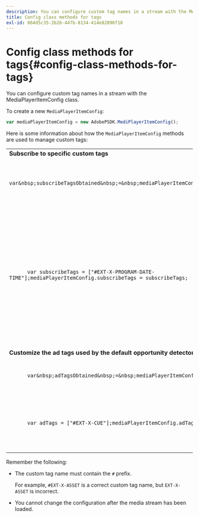 ```yaml
---
description: You can configure custom tag names in a stream with the MediaPlayerItemConfig class.
title: Config class methods for tags
exl-id: 864d5c35-2b26-447b-8134-414e82096f18
---
```

# Config class methods for tags{#config-class-methods-for-tags}

You can configure custom tag names in a stream with the MediaPlayerItemConfig class.

To create a new `MediaPlayerItemConfig`: 

```js
var mediaPlayerItemConfig = new AdobePSDK.MediPlayerItemConfig();
```

Here is some information about how the `MediaPlayerItemConfig` methods are used to manage custom tags:  

<table id="table_0AC0973497144DDAB05726E3F031ACD1"> 
 <tbody> 
  <tr> 
   <td colname="col1"> <b>Subscribe to specific custom tags</b> </td> 
   <td colname="col2"> </td> 
  </tr> 
  <tr> 
   <td colname="col1"> 
    <code class="syntax javascript">
      var&amp;nbsp;subscribeTagsObtained&amp;nbsp;=&amp;nbsp;mediaPlayerItemConfig.subscribeTags;
    </code> </td> 
   <td colname="col2"> <p>Retrieves the current list of subscribed tags. </p> </td> 
  </tr> 
  <tr> 
   <td colname="col1"> 
    <code class="syntax javascript">
      var&nbsp;subscribeTags&nbsp;=&nbsp;["#EXT-X-PROGRAM-DATE-TIME"];mediaPlayerItemConfig.subscribeTags&nbsp;=&nbsp;subscribeTags;
    </code> </td> 
   <td colname="col2"> <p>Sets the list of subscribed tags exposed to the application. </p> <p>Your application is also automatically subscribed to all tags that are transmitted through <span class="codeph"> adTags </span>. </p> </td> 
  </tr> 
  <tr> 
   <td colname="col1"> <b>Customize the ad tags used by the default opportunity detector </b> </td> 
   <td colname="col2"> </td> 
  </tr> 
  <tr> 
   <td colname="col1"> 
    <code class="syntax javascript">
      var&amp;nbsp;adTagsObtained&amp;nbsp;=&amp;nbsp;mediaPlayerItemConfig.adTags; 
    </code> </td> 
   <td colname="col2"> <p>Retrieves the current list of ad tags. </p> </td> 
  </tr> 
  <tr> 
   <td colname="col1"> 
    <code class="syntax javascript">
      var&nbsp;adTags&nbsp;=&nbsp;["#EXT-X-CUE"];mediaPlayerItemConfig.adTags&nbsp;=&nbsp;adTags;
    </code> </td> 
   <td colname="col2"> <p>Sets the list of ad tags to be used by the default opportunity generator. </p> </td> 
  </tr> 
 </tbody> 
</table>

Remember the following:

* The custom tag name must contain the `#` prefix.

  For example, `#EXT-X-ASSET` is a correct custom tag name, but `EXT-X-ASSET` is incorrect. 

* You cannot change the configuration after the media stream has been loaded.

